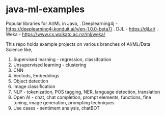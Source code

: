 # java-ml-examples

Popular libraries for AI/ML in Java,
. Deeplearning4j - https://deeplearning4j.konduit.ai/v/en-1.0.0-beta7/
. DJL - https://djl.ai/
. Weka - https://www.cs.waikato.ac.nz/ml/weka/

This repo holds example projects on various branches of AI/ML/Data Science like,
1. Supervised learning - regression, classifcation
2. Unsupervised learning - clustering
3. CNN
4. Vectods, Embeddings
5. Object detection
6. Image classification
7. NLP - tokenization, POS tagging, NER, language detection, translation
8. Open AI - chat, chat completion, prompt elements, functions, fine tuning, image generation, prompting techniques
9. Use cases - sentiment analysis, chatBOT
